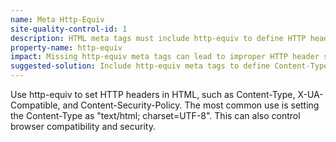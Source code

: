 ```yaml
---
name: Meta Http-Equiv
site-quality-control-id: 1
description: HTML meta tags must include http-equiv to define HTTP headers.
property-name: http-equiv
impact: Missing http-equiv meta tags can lead to improper HTTP header settings.
suggested-solution: Include http-equiv meta tags to define Content-Type, browser compatibility, and security headers effectively.
---
```


Use http-equiv to set HTTP headers in HTML, such as Content-Type,
X-UA-Compatible, and Content-Security-Policy. The most common use is setting the
Content-Type as "text/html; charset=UTF-8". This can also control browser
compatibility and security.
